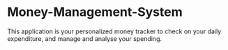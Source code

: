 # Money-Management-System
This application is your personalized money tracker to check on your daily expenditure, and manage and analyse your spending.
